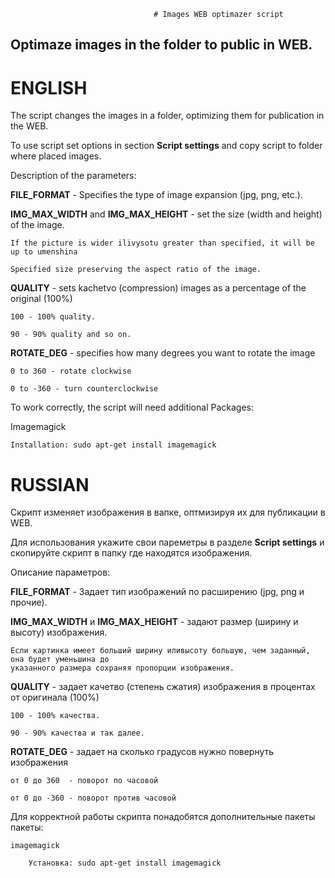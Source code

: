 									# Images WEB optimazer script
## Optimaze images in the folder to public in WEB.

# ENGLISH
The script changes the images in a folder, optimizing them for publication in the WEB.

To use script set options in section **Script settings** and copy script to folder where placed images.

Description of the parameters:

**FILE_FORMAT** - Specifies the type of image expansion (jpg, png, etc.).

**IMG_MAX_WIDTH** and **IMG_MAX_HEIGHT** - set the size (width and height) of the image.

	If the picture is wider ilivysotu greater than specified, it will be up to umenshina
	
	Specified size preserving the aspect ratio of the image.
	
**QUALITY** - sets kachetvo (compression) images as a percentage of the original (100%)

	100 - 100% quality.
	
	90 - 90% quality and so on.
	
**ROTATE_DEG** - specifies how many degrees you want to rotate the image

	0 to 360 - rotate clockwise
	
	0 to -360 - turn counterclockwise
	

To work correctly, the script will need additional Packages:

  Imagemagick
  
    Installation: sudo apt-get install imagemagick
    
    

# RUSSIAN

Скрипт изменяет изображения в вапке, оптмизируя их для публикации в WEB.

Для использования укажите свои пареметры в разделе **Script settings** и скопируйте скрипт в папку где находятся изображения.

Описание параметров:

**FILE_FORMAT** - Задает тип изображений по расширению (jpg, png и прочие).

**IMG_MAX_WIDTH** и **IMG_MAX_HEIGHT** - задают размер (ширину и высоту) изображения.

    Если картинка имеет больший ширину иливысоту большую, чем заданный, она будет уменьшина до
    указанного размера сохраняя пропорции изображения.
    
**QUALITY** - задает качетво (степень сжатия) изображения в процентах от оригинала (100%)

	100 - 100% качества.
	
	90 - 90% качества и так далее.
	
**ROTATE_DEG** - задает на сколько градусов нужно повернуть изображения

	от 0 до 360  - поворот по часовой 
	
	от 0 до -360 - поворот против часовой
	

Для корректной работы скрипта понадобятся дополнительные пакеты пакеты:

	imagemagick
	
		Установка: sudo apt-get install imagemagick
